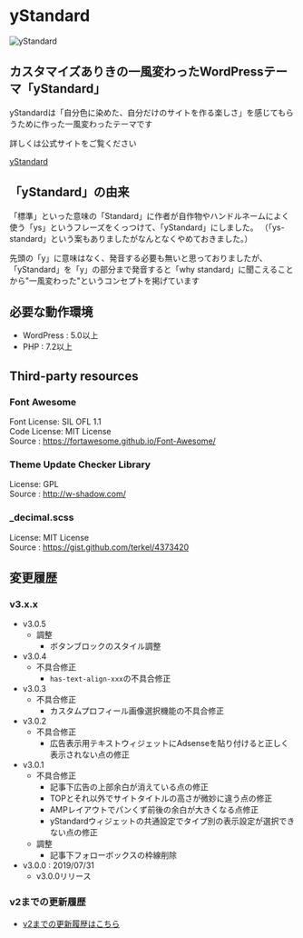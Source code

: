 # yStandard

![yStandard](./screenshot.png "yStandard")

## カスタマイズありきの一風変わったWordPressテーマ「yStandard」

yStandardは「自分色に染めた、自分だけのサイトを作る楽しさ」を感じてもらうために作った一風変わったテーマです

詳しくは公式サイトをご覧ください

[yStandard](https://wp-ystandard.com/)

## 「yStandard」の由来

「標準」といった意味の「Standard」に作者が自作物やハンドルネームによく使う「ys」というフレーズをくっつけて、「yStandard」にしました。
（「ys-standard」という案もありましたがなんとなくやめておきました。）

先頭の「y」に意味はなく、発音する必要も無いと思っておりましたが、「yStandard」を「y」の部分まで発音すると「why standard」に聞こえることから"一風変わった"というコンセプトを掲げています

## 必要な動作環境

- WordPress : 5.0以上
- PHP : 7.2以上

## Third-party resources

### Font Awesome

Font License: SIL OFL 1.1  
Code License: MIT License  
Source      : <https://fortawesome.github.io/Font-Awesome/>

### Theme Update Checker Library

License: GPL  
Source : <http://w-shadow.com/>


### \_decimal.scss

License: MIT License  
Source : <https://gist.github.com/terkel/4373420>

## 変更履歴

### v3.x.x
- v3.0.5
  - 調整
    - ボタンブロックのスタイル調整
- v3.0.4
  - 不具合修正
    - `has-text-align-xxx`の不具合修正
- v3.0.3
  - 不具合修正
    - カスタムプロフィール画像選択機能の不具合修正
- v3.0.2
  - 不具合修正
    - 広告表示用テキストウィジェットにAdsenseを貼り付けると正しく表示されない点の修正
- v3.0.1
  - 不具合修正
    - 記事下広告の上部余白が消えている点の修正
    - TOPとそれ以外でサイトタイトルの高さが微妙に違う点の修正
    - AMPレイアウトでパンくず前後の余白が大きくなる点修正
    - yStandardウィジェットの共通設定でタイプ別の表示設定が選択できない点の修正
  - 調整
    - 記事下フォローボックスの枠線削除
- v3.0.0 : 2019/07/31
  - v3.0.0リリース
  
### v2までの更新履歴

- [v2までの更新履歴はこちら](./docs/md/history.md)
